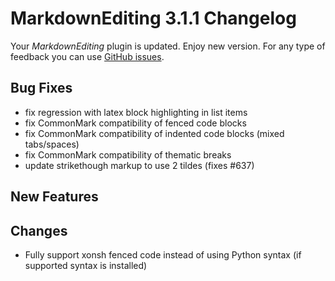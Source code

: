 # MarkdownEditing 3.1.1 Changelog

Your _MarkdownEditing_ plugin is updated. Enjoy new version. For any type of
feedback you can use [GitHub issues][issues].

## Bug Fixes

* fix regression with latex block highlighting in list items
* fix CommonMark compatibility of fenced code blocks
* fix CommonMark compatibility of indented code blocks (mixed tabs/spaces)
* fix CommonMark compatibility of thematic breaks
* update strikethough markup to use 2 tildes (fixes #637)

## New Features

## Changes

* Fully support xonsh fenced code instead of using Python syntax 
  (if supported syntax is installed)

[issues]: https://github.com/SublimeText-Markdown/MarkdownEditing/issues
